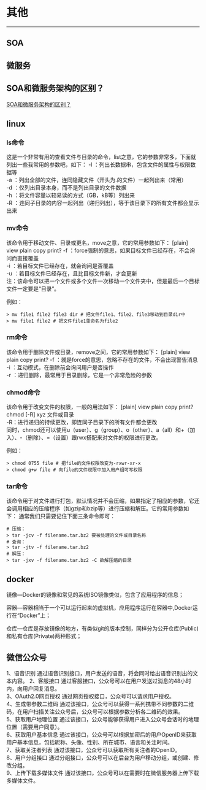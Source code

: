 # 其他
---

## SOA

## 微服务

## SOA和微服务架构的区别？
[SOA和微服务架构的区别？](https://www.zhihu.com/question/37808426)

## linux
### ls命令
这是一个非常有用的查看文件与目录的命令，list之意，它的参数非常多，下面就列出一些我常用的参数吧，如下：
-l ：列出长数据串，包含文件的属性与权限数据等  
-a ：列出全部的文件，连同隐藏文件（开头为.的文件）一起列出来（常用）  
-d ：仅列出目录本身，而不是列出目录的文件数据  
-h ：将文件容量以较易读的方式（GB，kB等）列出来  
-R ：连同子目录的内容一起列出（递归列出），等于该目录下的所有文件都会显示出来  

### mv命令
该命令用于移动文件、目录或更名，move之意，它的常用参数如下：
[plain] view plain copy print?
-f ：force强制的意思，如果目标文件已经存在，不会询问而直接覆盖  
-i ：若目标文件已经存在，就会询问是否覆盖  
-u ：若目标文件已经存在，且比目标文件新，才会更新  
注：该命令可以把一个文件或多个文件一次移动一个文件夹中，但是最后一个目标文件一定要是“目录”。

例如：

    > mv file1 file2 file3 dir # 把文件file1、file2、file3移动到目录dir中  
    > mv file1 file2 # 把文件file1重命名为file2  

### rm命令
该命令用于删除文件或目录，remove之间，它的常用参数如下：
[plain] view plain copy print?
-f ：就是force的意思，忽略不存在的文件，不会出现警告消息  
-i ：互动模式，在删除前会询问用户是否操作  
-r ：递归删除，最常用于目录删除，它是一个非常危险的参数 

### chmod命令
该命令用于改变文件的权限，一般的用法如下：
[plain] view plain copy print?
chmod [-R] xyz 文件或目录  
-R：进行递归的持续更改，即连同子目录下的所有文件都会更改  
同时，chmod还可以使用u（user）、g（group）、o（other）、a（all）和+（加入）、-（删除）、=（设置）跟rwx搭配来对文件的权限进行更改。

例如：  

    > chmod 0755 file # 把file的文件权限改变为-rxwr-xr-x  
    > chmod g+w file # 向file的文件权限中加入用户组可写权限

### tar命令
该命令用于对文件进行打包，默认情况并不会压缩，如果指定了相应的参数，它还会调用相应的压缩程序（如gzip和bzip等）进行压缩和解压。它的常用参数如下：
通常我们只需要记住下面三条命令即可：

    # 压缩：
    > tar -jcv -f filename.tar.bz2 要被处理的文件或目录名称  
    # 查询：
    > tar -jtv -f filename.tar.bz2  
    # 解压：
    > tar -jxv -f filename.tar.bz2 -C 欲解压缩的目录  


## docker

镜像—Docker的镜像和常见的系统ISO镜像类似，包含了应用程序的信息；

容器—容器相当于一个可以运行起来的虚拟机，应用程序运行在容器中,Docker运行在“Docker”上；

仓库—仓库是存放镜像的地方，有类似git的版本控制，同样分为公开仓库(Public)和私有仓库(Private)两种形式；



## 微信公众号
1、语音识别    通过语音识别接口，用户发送的语音，将会同时给出语音识别出的文本内容。    2、客服接口    通过客服接口，公众号可以在用户发送过消息的48小时内，向用户回复消息。    
3、OAuth2.0网页授权    通过网页授权接口，公众号可以请求用户授权。    
4、生成带参数二维码    通过该接口，公众号可以获得一系列携带不同参数的二维码，在用户扫描关注公众号后，公众号可以根据参数分析各二维码的效果。    
5、获取用户地理位置    通过该接口，公众号能够获得用户进入公众号会话时的地理位置（需要用户同意）。    
6、获取用户基本信息    通过该接口，公众号可以根据加密后的用户OpenID来获取用户基本信息，包括昵称、头像、性别、所在城市、语言和关注时间。    
7、获取关注者列表    通过该接口，公众号可以获取所有关注者的OpenID。  
8、用户分组接口    通过分组接口，公众号可以在后台为用户移动分组，或创建、修改分组。    
9、上传下载多媒体文件    通过该接口，公众号可以在需要时在微信服务器上传下载多媒体文件。

## 


